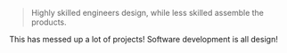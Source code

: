 > Highly skilled engineers design, while less skilled assemble the products.

This has messed up a lot of projects!
Software development is all design!

